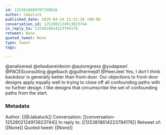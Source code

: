 ```yaml
---
id: 1253818869707350018
author: Jabaluck
published_date: 2020-04-24 22:51:28 +00:00
conversation_id: 1252802124913823744
in_reply_to: 1253818614223794176
retweet: None
quoted_tweet: None
type: tweet
tags:

---
```


@analisereal @eliasbareinboim @autoregress @yudapearl @PACESconsulting @gelbach @guilhermejd1 @HeerJeet Yes, I don't think backdoor is generally better than front-door. Our objections to front-door designs apply equally well to trying to close off all confounding paths with no further design. I like designs that circumscribe the set of confounding paths from the start.

### Metadata

Author: [[@Jabaluck]]
Conversation: [[conversation-1252802124913823744]]
In reply to: [[1253818614223794176]]
Retweet of: [[None]]
Quoted tweet: [[None]]

